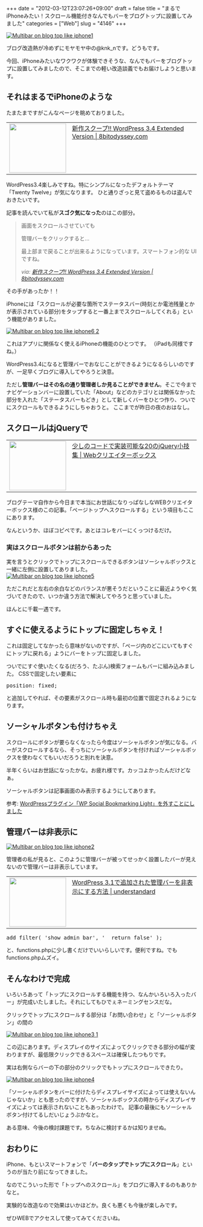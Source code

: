 +++
date = "2012-03-12T23:07:26+09:00"
draft = false
title = "まるでiPhoneみたい！スクロール機能付きなんでもバーをブログトップに設置してみました"
categories = ["Web"]
slug = "4146"
+++

<div class="center"><a href="http://knk-n.com/images/2012/03/multibar_on_blog_top_like_iphone1.jpg" title="Multibar on blog top like iphone1"><img src="http://knk-n.com/images/2012/03/multibar_on_blog_top_like_iphone1.jpg" alt="Multibar on blog top like iphone1" title="multibar_on_blog_top_like_iphone1.jpg" /></a></div>

ブログ改造熱が冷めずにモヤモヤ中の@knk_nです。どうもです。

今回、iPhoneみたいなワクワクが体験できそうな、なんでもバーをブログトップに設置してみましたので、そこまでの軽い改造談義でもお届けしようと思います。<!--more--><h2>それはまるでiPhoneのような</h2>
たまたまですがこんなページを眺めておりました。

<table width="100%"><td valign="top" width="150"><a href="http://8bitodyssey.com/archives/3271" target="_blank"><img border="0" src="http://capture.heartrails.com/150x130/shadow?http://8bitodyssey.com/archives/3271" alt="" width="150" height="130" /></a></td><td valign="top"><a href="http://8bitodyssey.com/archives/3271" target="_blank">新作スクープ!! WordPress 3.4 Extended Version | 8bitodyssey.com</a><script type="text/javascript">var url="http://8bitodyssey.com/archives/3271";</script><script src="http://api.b.st-hatena.com/entry.count?url=http://8bitodyssey.com/archives/3271&callback=hatebTxt"></script></td></table>

WordPress3.4楽しみですね。特にシンプルになったデフォルトテーマ「Twenty Twelve」が気になります。
ひと通りざっと見て盗めるものは盗んでおきたいです。

記事を読んでいて私が<strong>スゴク気になった</strong>のはこの部分。

<blockquote cite="http://8bitodyssey.com/archives/3271" title="新作スクープ!! WordPress 3.4 Extended Version | 8bitodyssey.com">
<p><p>画面をスクロールさせていても</p>
<p>管理バーをクリックすると…</p>
<p>最上部まで戻ることが出来るようになっています。スマートフォン的な UI ですね。</p></p>
<cite>via: <a href="http://8bitodyssey.com/archives/3271" target="_blank">新作スクープ!! WordPress 3.4 Extended Version | 8bitodyssey.com</a></cite>
</blockquote>

その手があったか！！

iPhoneには「スクロールが必要な箇所でステータスバー(時刻とか電池残量とかが表示されている部分)をタップすると一番上までスクロールしてくれる」という機能がありました。

<div class="center"><a href="http://knk-n.com/images/2012/03/multibar_on_blog_top_like_iphone6-2.jpg" title="Multibar on blog top like iphone6 2"><img src="http://knk-n.com/images/2012/03/multibar_on_blog_top_like_iphone6-2.jpg" alt="Multibar on blog top like iphone6 2" title="multibar_on_blog_top_like_iphone6-2.jpg" /></a></div>

これはアプリに関係なく使えるiPhoneの機能のひとつです。
（iPadも同様ですね。）

WordPress3.4になると管理バーでおなじことができるようになるらしいのですが、一足早くブログに導入してやろうと決意。

ただし<strong>管理バーはその名の通り管理者しか見ることができません</strong>。そこで今までナビゲーションバーに設置していた「About」などのカテゴリとは関係なかった部分を入れた「ステータスバーもどき」として新しくバーをひとつ作り、ついでにスクロールもできるようにしちゃおうと。
ここまでが昨日の夜のおはなし。


<h2>スクロールはjQueryで</h2>
<table width="100%"><td valign="top" width="150"><a href="http://www.webcreatorbox.com/tech/jquery-tips20/" target="_blank"><img border="0" src="http://capture.heartrails.com/150x130/shadow?http://www.webcreatorbox.com/tech/jquery-tips20/" alt="" width="150" height="130" /></a></td><td valign="top"><a href="http://www.webcreatorbox.com/tech/jquery-tips20/" target="_blank">少しのコードで実装可能な20のjQuery小技集 | Webクリエイターボックス</a><script type="text/javascript">var url="http://www.webcreatorbox.com/tech/jquery-tips20/";</script><script src="http://api.b.st-hatena.com/entry.count?url=http://www.webcreatorbox.com/tech/jquery-tips20/&callback=hatebTxt"></script></td></table>

ブログテーマ自作から今日まで本当にお世話になりっぱなしなWEBクリエイターボックス様のこの記事。「ページトップへスクロールする」という項目もここにあります。

なんというか、ほぼコピペです。あとはコレをバーにくっつけるだけ。

<h3>実はスクロールボタンは前からあった</h3>
実を言うとクリックでトップにスクロールできるボタンはソーシャルボックスと一緒に左側に設置してありました。

<div class="center"><a href="http://knk-n.com/images/2012/03/multibar_on_blog_top_like_iphone5.jpg" title="Multibar on blog top like iphone5"><img src="http://knk-n.com/images/2012/03/multibar_on_blog_top_like_iphone5.jpg" alt="Multibar on blog top like iphone5" title="multibar_on_blog_top_like_iphone5.jpg" /></a></div>

ただこれだと左右の余白などのバランスが悪そうだということに最近ようやく気づいてきたので、いつか違う方法で解決してやろうと思っていました。

ほんとに千載一遇です。

<h2>すぐに使えるようにトップに固定しちゃえ！</h2>
これは固定してなかったら意味がないのですが、「ページ内のどこにいてもすぐにトップに戻れる」ようにバーをトップに固定しました。

ついでにすぐ使いたくなる(だろう、たぶん)検索フォームもバーに組み込みました。
CSSで固定したい要素に

<pre class="brush: css">
position: fixed;
</pre>

と追加してやれば、その要素がスクロール時も最初の位置で固定されるようになります。

<h2>ソーシャルボタンも付けちゃえ</h2>
スクロールにボタンが要らなくなったら今度はソーシャルボタンが気になる。バーがスクロールするなら、そっちにソーシャルボタンを付ければソーシャルボックスを使わなくてもいいだろうと別れを決意。

半年くらいはお世話になったかな。お疲れ様です。カッコよかったんだけどなぁ。

ソーシャルボタンは記事画面のみ表示するようにしてあります。

<p>参考: <a href="http://knk-n.com/2012/02/26/goodbye_wp-social-bookmarking-light/" target="_blank">WordPressプラグイン「WP Social Bookmarking Light」を外すことにしました</a><script type="text/javascript">var url="http://knk-n.com/2012/02/26/goodbye_wp-social-bookmarking-light/";</script><script src="http://api.b.st-hatena.com/entry.count?url=http://knk-n.com/2012/02/26/goodbye_wp-social-bookmarking-light/&callback=hatebTxt"></script></p>

<h2>管理バーは非表示に</h2>

<div class="center"><a href="http://knk-n.com/images/2012/03/multibar_on_blog_top_like_iphone2.jpg" title="Multibar on blog top like iphone2"><img src="http://knk-n.com/images/2012/03/multibar_on_blog_top_like_iphone2.jpg" alt="Multibar on blog top like iphone2" title="multibar_on_blog_top_like_iphone2.jpg" /></a></div>

管理者の私が見ると、このように管理バーが被ってせっかく設置したバーが見えないので管理バーは非表示しています。

<table width="100%"><td valign="top" width="150"><a href="http://www.understandard.net/wordpress/wp021.html" target="_blank"><img border="0" src="http://capture.heartrails.com/150x130/shadow?http://www.understandard.net/wordpress/wp021.html" alt="" width="150" height="130" /></a></td><td valign="top"><a href="http://www.understandard.net/wordpress/wp021.html" target="_blank">WordPress 3.1で追加された管理バーを非表示にする方法 | understandard</a><script type="text/javascript">var url="http://www.understandard.net/wordpress/wp021.html";</script><script src="http://api.b.st-hatena.com/entry.count?url=http://www.understandard.net/wordpress/wp021.html&callback=hatebTxt"></script></td></table>

<pre class="brush: php;">
add_filter( &#039;show_admin_bar&#039;, &#039;__return_false&#039; );
</pre>

と、functions.phpに少し書くだけでいいらしいです。便利ですね。でもfunctions.phpムズイ。

<h2>そんなわけで完成</h2>
いろいろあって「トップにスクロールする機能を持つ、なんかいろいろ入ったバー」が完成いたしました。それにしてもひでぇネーミングセンスだな。

クリックでトップにスクロールする部分は「お問い合わせ」と「ソーシャルボタン」の間の

<div class="center"><a href="http://knk-n.com/images/2012/03/multibar_on_blog_top_like_iphone3-1.jpg" title="Multibar on blog top like iphone3 1"><img src="http://knk-n.com/images/2012/03/multibar_on_blog_top_like_iphone3-1.jpg" alt="Multibar on blog top like iphone3 1" title="multibar_on_blog_top_like_iphone3-1.jpg" /></a></div>

この辺にあります。ディスプレイのサイズによってクリックできる部分の幅が変わりますが、最低限クリックできるスペースは確保したつもりです。

実は右側ならバーの下の部分のクリックでもトップにスクロールできたり。

<div class="center"><a href="http://knk-n.com/images/2012/03/multibar_on_blog_top_like_iphone4.jpg" title="Multibar on blog top like iphone4"><img src="http://knk-n.com/images/2012/03/multibar_on_blog_top_like_iphone4.jpg" alt="Multibar on blog top like iphone4" title="multibar_on_blog_top_like_iphone4.jpg" /></a></div>

「ソーシャルボタンをバーに付けたらディスプレイサイズによっては使えないんじゃないか」とも思ったのですが、ソーシャルボックスの時からディスプレイサイズによっては表示されないこともあったわけで。
記事の最後にもソーシャルボタン付けてるしだいじょうぶかなと。

ある意味、今後の検討課題です。ちなみに検討するかは知りませぬ。

<h2>おわりに</h2>
iPhone、もといスマートフォンで「<strong>バーのタップでトップにスクロール</strong>」というのが当たり前になってきました。

なのでこういった形で「トップヘのスクロール」をブログに導入するのもありかなと。

実験的な改造なので効果はいかほどか。良くも悪くも今後が楽しみです。

ぜひWEBでアクセスして使ってみてくださいね。
